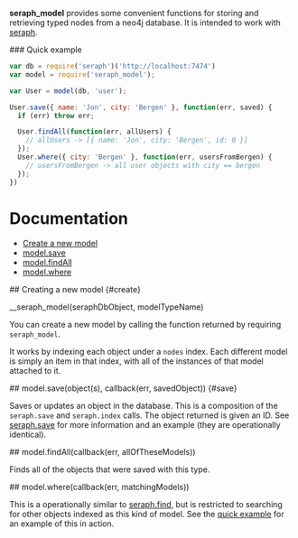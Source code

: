 __seraph_model__ provides some convenient functions for storing and retrieving
typed nodes from a neo4j database. It is intended to work with 
[seraph](https://github.com/brikteknologier/seraph). 

<a name="quick"/>
### Quick example

```javascript
var db = require('seraph')('http://localhost:7474')
var model = require('seraph_model');

var User = model(db, 'user');

User.save({ name: 'Jon', city: 'Bergen' }, function(err, saved) {
  if (err) throw err;

  User.findAll(function(err, allUsers) {
    // allUsers -> [{ name: 'Jon', city: 'Bergen', id: 0 }]
  });
  User.where({ city: 'Bergen' }, function(err, usersFromBergen) {
    // usersFromBergen -> all user objects with city == bergen
  });
})

```

# Documentation

* [Create a new model](#create)
* [model.save](#save)
* [model.findAll](#findAll)
* [model.where](#where)

<a name="create"/>
## Creating a new model {#create}

__seraph_model(seraphDbObject, modelTypeName)

You can create a new model by calling the function returned by requiring
`seraph_model`.

It works by indexing each object under a `nodes` index. Each different model is
simply an item in that index, with all of the instances of that model attached
to it.

<a name="save"/>
## model.save(object(s), callback(err, savedObject)) {#save}

Saves or updates an object in the database. This is a composition of the
`seraph.save` and `seraph.index` calls. The object returned is given an ID. See
[seraph.save](https://github.com/brikteknologier/seraph#node.save) for more 
information and an example (they are operationally identical).

<a name="findAll"/>
## model.findAll(callback(err, allOfTheseModels))

Finds all of the objects that were saved with this type.

<a name="where"/>
## model.where(callback(err, matchingModels))

This is a operationally similar to 
[seraph.find](https://github.com/brikteknologier/seraph#node.find), but is
restricted to searching for other objects indexed as this kind of model. See the
[quick example](#quick) for an example of this in action. 